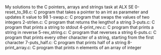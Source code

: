 My solutions to the C pointers, arrays and strings task at ALX SE
0-reset_to_98.c: C program that takes a pointer to an int as parameter and updates it value to 98
1-swap.c: C program that swaps the values of two integers
2-strlen.c: C program that returns the lengthof a string
3-puts.c: C program that prints a string to stdout
4-print_rev.c: C program that prints a string in reverse
5-rev_string.c: C program that reverses a string
6-puts.c: C program that prints every other character of a string, starting from the first character
7-puts_half.c: C program that prints half of a string
8-print_array.c: C program that prints n elements of an array of integer
